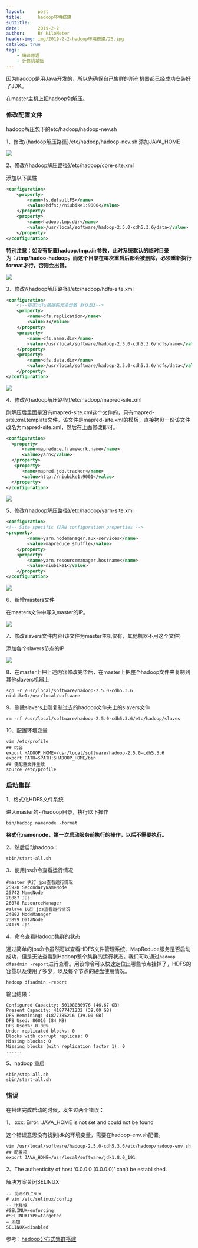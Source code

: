 ```yaml
---
layout:     post
title:      hadoop环境搭建
subtitle:   
date:       2019-2-2
author:     BY KiloMeter
header-img: img/2019-2-2-hadoop环境搭建/25.jpg
catalog: true
tags:
    - 编译原理
    - 计算机基础
---
```



因为hadoop是用Java开发的，所以先确保自己集群的所有机器都已经成功安装好了JDK。

在master主机上把hadoop包解压。

### 修改配置文件

hadoop解压包下的etc/hadoop/hadoop-nev.sh

1、修改/{hadoop解压路径}/etc/hadoop/hadoop-nev.sh   添加JAVA_HOME

![](/img/2019-2-2-hadoop环境搭建/修改JAVA_HOME.png)

2、修改/{hadoop解压路径}/etc/hadoop/core-site.xml

添加以下属性

```xml
<configuration>
	<property>
		<name>fs.defaultFS</name>
		<value>hdfs://niubike1:9000</value>
	</property>
	<property>
		<name>hadoop.tmp.dir</name>
		<value>/usr/local/software/hadoop-2.5.0-cdh5.3.6/data</value>
	</property>
</configuration>
```

**特别注意：如没有配置hadoop.tmp.dir参数，此时系统默认的临时目录为：/tmp/hadoo-hadoop。而这个目录在每次重启后都会被删除，必须重新执行format才行，否则会出错。**

![](/img/2019-2-2-hadoop环境搭建/修改core-site.png)

3、修改/{hadoop解压路径}/etc/hadoop/hdfs-site.xml

```xml
<configuration>
	<!--指定hdfs数据的冗余份数 默认是3-->
	<property>
		<name>dfs.replication</name>
		<value>3</value>
	</property>
	<property>
        <name>dfs.name.dir</name>
        <value>/usr/local/software/hadoop-2.5.0-cdh5.3.6/hdfs/name</value>
    </property>
    <property>
        <name>dfs.data.dir</name>
        <value>/usr/local/software/hadoop-2.5.0-cdh5.3.6/hdfs/data</value>
    </property>
</configuration>
```



![](/img/2019-2-2-hadoop环境搭建/修改hdfs-site.png)

4、修改/{hadoop解压路径}/etc/hadoop/mapred-site.xml

刚解压后里面是没有mapred-site.xml这个文件的，只有mapred-site.xml.template文件，该文件是mapred-site.xml的模板，直接拷贝一份该文件改名为mapred-site.xml，然后在上面修改即可。

```xml
<configuration>
  <property>
      <name>mapreduce.framework.name</name>
      <value>yarn</value>
  </property>
   <property>
      <name>mapred.job.tracker</name>
      <value>http://niubike1:9001</value>
  </property>
</configuration>
```

![](/img/2019-2-2-hadoop环境搭建/修改mapred-site文件.png)

5、修改/{hadoop解压路径}/etc/hadoop/yarn-site.xml

```xml
<configuration>
<!-- Site specific YARN configuration properties -->
<property>
        <name>yarn.nodemanager.aux-services</name>
        <value>mapreduce_shuffle</value>
    </property>
    <property>
        <name>yarn.resourcemanager.hostname</name>
        <value>niubike1</value>
    </property>
</configuration>
```

![](/img/2019-2-2-hadoop环境搭建/修改yarn-site文件.png)

6、新增masters文件

在masters文件中写入master的IP。

![](/img/2019-2-2-hadoop环境搭建/master文件.png)

7、修改slavers文件内容(该文件为master主机仅有，其他机器不用这个文件)

添加各个slavers节点的IP

![](/img/2019-2-2-hadoop环境搭建/slavers文件.png)

8、在master上把上述内容修改完毕后，在master上把整个hadoop文件夹复制到其他slavers机器上

```shell
scp -r /usr/local/software/hadoop-2.5.0-cdh5.3.6 niubike1:/usr/local/software
```

9、删除slavers上刚复制过去的hadoop文件夹上的slavers文件

```shell
rm -rf /usr/local/software/hadoop-2.5.0-cdh5.3.6/etc/hadoop/slaves
```

10、配置环境变量

```shell
vim /etc/profile
## 内容
export HADOOP_HOME=/usr/local/software/hadoop-2.5.0-cdh5.3.6
export PATH=$PATH:$HADOOP_HOME/bin
## 使配置文件生效
source /etc/profile
```

### 启动集群

1、格式化HDFS文件系统

进入master的~/hadoop目录，执行以下操作

```shell
bin/hadoop namenode -format
```

**格式化namenode，第一次启动服务前执行的操作，以后不需要执行。**

2、然后启动hadoop：

```shell
sbin/start-all.sh
```

3、使用jps命令查看运行情况

```
#master 执行 jps查看运行情况
25928 SecondaryNameNode
25742 NameNode
26387 Jps
26078 ResourceManager
#slave 执行 jps查看运行情况
24002 NodeManager
23899 DataNode
24179 Jps
```

4、命令查看Hadoop集群的状态

通过简单的jps命令虽然可以查看HDFS文件管理系统、MapReduce服务是否启动成功，但是无法查看到Hadoop整个集群的运行状态。我们可以通过`hadoop dfsadmin -report`进行查看。用该命令可以快速定位出哪些节点挂掉了，HDFS的容量以及使用了多少，以及每个节点的硬盘使用情况。

```shell
hadoop dfsadmin -report
```

输出结果：

```shell
Configured Capacity: 50108030976 (46.67 GB)
Present Capacity: 41877471232 (39.00 GB)
DFS Remaining: 41877385216 (39.00 GB)
DFS Used: 86016 (84 KB)
DFS Used%: 0.00%
Under replicated blocks: 0
Blocks with corrupt replicas: 0
Missing blocks: 0
Missing blocks (with replication factor 1): 0
......
```

5、hadoop 重启

```
sbin/stop-all.sh
sbin/start-all.sh
```

### 错误

在搭建完成启动的时候，发生过两个错误：

1、 xxx: Error: JAVA_HOME is not set and could not be found

这个错误意思没有找到jdk的环境变量，需要在hadoop-env.sh配置。

```shell
vim /usr/local/software/hadoop-2.5.0-cdh5.3.6/etc/hadoop/hadoop-env.sh 
## 配置项
export JAVA_HOME=/usr/local/software/jdk1.8.0_191
```

2、The authenticity of host ‘0.0.0.0 (0.0.0.0)’ can’t be established.

解决方案关闭SELINUX

```shell
-- 关闭SELINUX
# vim /etc/selinux/config
-- 注释掉
#SELINUX=enforcing
#SELINUXTYPE=targeted
— 添加
SELINUX=disabled
```

参考：[hadoop分布式集群搭建](http://www.ityouknow.com/hadoop/2017/07/24/hadoop-cluster-setup.html)